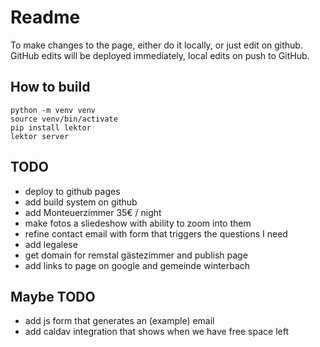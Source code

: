 # Readme

To make changes to the page, either do it locally, or just edit on github. GitHub edits will be deployed immediately, local edits on push to GitHub.

## How to build

    python -m venv venv
    source venv/bin/activate
    pip install lektor
    lektor server

## TODO

- deploy to github pages
- add build system on github
- add Monteuerzimmer 35€ / night
- make fotos a sliedeshow with ability to zoom into them
- refine contact email with form that triggers the questions I need
- add legalese
- get domain for remstal gästezimmer and publish page
- add links to page on google and gemeinde winterbach

## Maybe TODO

- add js form that generates an (example) email
- add caldav integration that shows when we have free space left